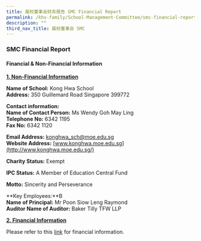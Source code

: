 ```yaml
---
title: 属校董事会财务报告 SMC Financial Report
permalink: /khs-family/School-Management-Committee/smc-financial-report/
description: ""
third_nav_title: 属校董事会 SMC
---
```




### SMC Financial Report

#### Financial & Non-Financial Information

<b><u>1. Non-Financial Information</u></b>

**Name of School:** Kong Hwa School<br>
**Address:** 350 Guillemard Road Singapore 399772

  

**Contact information:**<Br>
**Name of Contact Person:** Ms Wendy Goh May Ling<br>
**Telephone No:** 6342 1195<Br>
**Fax No:** 6342 1120

  

**Email Address:** [konghwa\_sch@moe.edu.sg](mailto:konghwa_sch@moe.edu.sg)<Br>
**Website Address:** [www.konghwa.moe.edu.sg](http://www.konghwa.moe.edu.sg/)

  

**Charity Status:** Exempt

  

**IPC Status:** A Member of Education Central Fund

  

**Motto:** Sincerity and Perseverance

  

**Key Employees:**B<br>
**Name of Principal:** Mr Poon Siow Leng Raymond<br>
**Auditor Name of Auditor:** Baker Tilly TFW LLP

  

<b><u>2. Financial Information</u></b>

  

Please refer to this [link](https://www.moe.gov.sg/about/org-structure/fdd/financial-summary-of-government-aided-schools-and-independent-schools-donation-funds) for financial information.